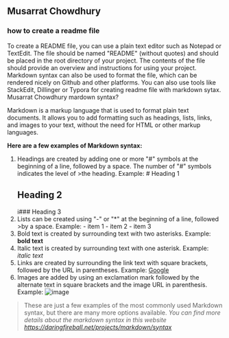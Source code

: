 ## Musarrat Chowdhury
### how to create a readme file

To create a README file, you can use a plain text editor such as Notepad or TextEdit. The file should be named "README" (without quotes) and should be placed in the root directory of your project. The contents of the file should provide an overview and instructions for using your project. Markdown syntax can also be used to format the file, which can be rendered nicely on Github and other platforms. You can also use tools like StackEdit, Dillinger or Typora for creating readme file with markdown sytax.
Musarrat Chowdhury
mardown syntax?

Markdown is a markup language that is used to format plain text documents. It allows you to add formatting such as headings, lists, links, and images to your text, without the need for HTML or other markup languages.

**Here are a few examples of Markdown syntax:**

1.  Headings are created by adding one or more "#" symbols at the beginning of a line, followed by a space. The number of "#" symbols indicates the  level of >the heading.
    Example: # Heading 1
    ## Heading 2
    i### Heading 3
2.  Lists can be created using "-" or "*" at the beginning of a line, followed >by a space.
    Example:
        - item 1
        - item 2
        - item 3
3.  Bold text is created by surrounding text with two asterisks.
    Example: **bold text**
4.  Italic text is created by surrounding text with one asterisk.
    Example: *italic text*
5.  Links are created by surrounding the link text with square brackets, followed by the URL in parentheses.
    Example: [Google](https://www.google.com)
6.  Images are added by using an exclamation mark followed by the alternate text in square brackets and the image URL in parenthesis.
    Example: ![image](https://example.com/image.jpg)

>These are just a few examples of the most commonly used Markdown syntax, but there are many more options available.
*You can find more details about the markdown syntax in this website https://daringfireball.net/projects/markdown/syntax*
